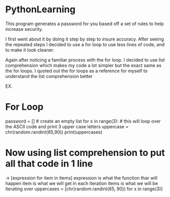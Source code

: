 # PythonLearning

This program generates a password for you based off
a set of rules to help increase security.

I first went about it by doing it step by step
to insure accuracy. After seeing the repeated
steps I decided to use a for loop to use less
lines of code, and to make it look cleaner.

Again after noticing a familiar process with the
for loop. I decided to use list comprehension
which makes my code a lot simpler but the exact
same as the for loops. I quoted out the for loops
as a reference for myself to understand the list
comprehension better

EX.
# For Loop

password = [] # create an empty list
for x in range(3): # this will loop over the ASCII code and print 3 upper case letters
    uppercase = chr(random.randint(65,90))
    print(uppercases)

# Now using list comprehension to put all that code in 1 line
-> [expression for item in items]
expression is what the function thar will happen
item is what we will get in each iteration
items is what we will be iterating over
uppercases = [chr(random.randint(65, 90)) for x in range(3)]

